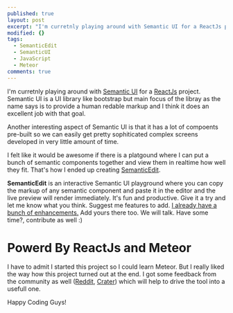 ```yaml
---
published: true
layout: post
excerpt: "I'm curretnly playing around with Semantic UI for a ReactJs project. Semantic UI is a UI library like bootstrap but main focus of the libray as the name says is to provide a human redable markup and I think it does an excellent job with that goal."
modified: {}
tags: 
  - SemanticEdit
  - SemanticUI
  - JavaScript
  - Meteor
comments: true
---
```



I'm curretnly playing around with [Semantic UI](http://semantic-ui.com/) for a [ReactJs](https://facebook.github.io/react/) project. Semantic UI is a UI library like bootstrap but main focus of the libray as the name says is to provide a human redable markup and I think it does an excellent job with that goal.

Another interesting aspect of Semantic UI is that it has a lot of compoents pre-built so we can easily get pretty sophiticated complex screens developed in very little amount of time.

I felt like it would be awesome if there is a platgound where I can put a bunch of semantic components together and view them in realtime how well they fit. That's how I ended up creating [SemanticEdit](https://github.com/Raathigesh/SemanticEdit).

**SemanticEdit** is an interactive Semantic UI playground where you can copy the markup of any semantic component and paste it in the editor and the live preview will render immediately. It's fun and productive. Give it a try and let me know what you think. Suggest me features to add. [I already have a bunch of enhancements.](https://github.com/Raathigesh/SemanticEdit/labels/enhancement) Add yours there too. We will talk. Have some time?, contribute as well :)

# Powerd By ReactJs and Meteor 
I have to admit I started this project so I could learn Meteor. But I really liked the way how this project turned out at the end. I got some feedback from the community as well ([Reddit](https://www.reddit.com/r/reactjs/comments/3ssd5l/semanticedit_semantic_ui_playground_built_with/), [Crater](https://crater.io/posts/3NKkkfFT4tZ8KSgSW/semantic-edit-a-playground-to-compose-semantic-ui-components)) which will help to drive the tool into a usefull one.

Happy Coding Guys!
